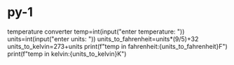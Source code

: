 # py-1
temperature converter
temp=int(input("enter temperature: "))
units=int(input("enter units: "))
units_to_fahrenheit=units*(9/5)+32
units_to_kelvin=273+units
print(f"temp in fahrenheit:{units_to_fahrenheit}F")
print(f"temp in kelvin:{units_to_kelvin}K")
